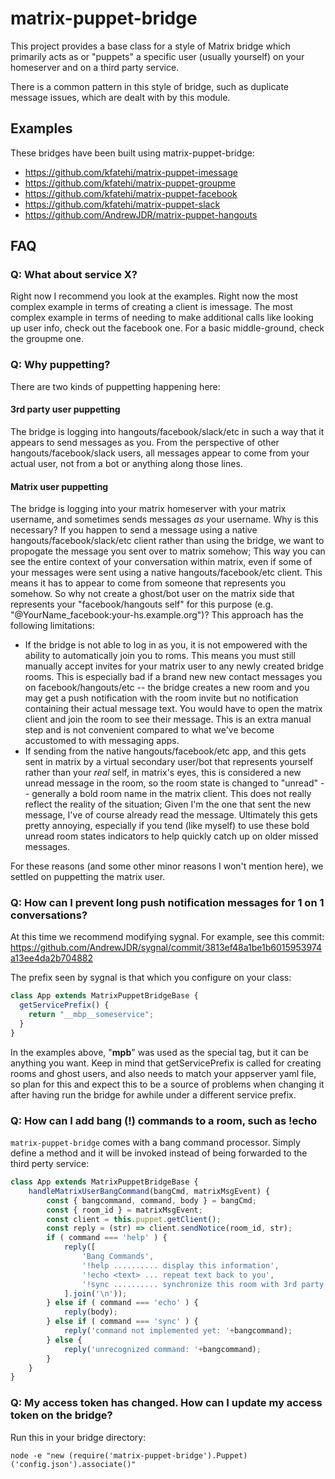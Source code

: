 # matrix-puppet-bridge

This project provides a base class for a style of Matrix bridge which primarily acts as or "puppets" a specific user (usually yourself) on your homeserver and on a third party service.

There is a common pattern in this style of bridge, such as duplicate message issues, which are dealt with by this module.

## Examples

These bridges have been built using matrix-puppet-bridge:

* https://github.com/kfatehi/matrix-puppet-imessage
* https://github.com/kfatehi/matrix-puppet-groupme
* https://github.com/kfatehi/matrix-puppet-facebook
* https://github.com/kfatehi/matrix-puppet-slack
* https://github.com/AndrewJDR/matrix-puppet-hangouts

## FAQ

### Q: What about service X?

Right now I recommend you look at the examples. Right now the most complex example in terms of creating a client is imessage. The most complex example in terms of needing to make additional calls like looking up user info, check out the facebook one. For a basic middle-ground, check the groupme one.

### Q: Why puppetting?

There are two kinds of puppetting happening here:
#### 3rd party user puppetting
The bridge is logging into hangouts/facebook/slack/etc in such a way that it appears to send messages as you. From the perspective of other hangouts/facebook/slack users, all messages appear to come from your actual user, not from a bot or anything along those lines.
#### Matrix user puppetting
The bridge is logging into your matrix homeserver with your matrix username, and sometimes sends messages *as* your username. Why is this necessary? If you happen to send a message using a native hangouts/facebook/slack/etc client rather than using the bridge, we want to propogate the message you sent over to matrix somehow; This way you can see the entire context of your conversation within matrix, even if some of your messages were sent using a native hangouts/facebook/etc client. This means it has to appear to come from someone that represents you somehow. So why not create a ghost/bot user on the matrix side that represents your "facebook/hangouts self" for this purpose (e.g. "@YourName\_facebook:your-hs.example.org")? This approach has the following limitations:
* If the bridge is not able to log in as you, it is not empowered with the ability to automatically join you to roms. This means you must still manually accept invites for your matrix user to any newly created bridge rooms. This is especially bad if a brand new new contact messages you on facebook/hangouts/etc -- the bridge creates a new room and you may get a push notification with the room invite but no notification containing their actual message text. You would have to open the matrix client and join the room to see their message. This is an extra manual step and is not convenient compared to what we've become accustomed to with messaging apps.
* If sending from the native hangouts/facebook/etc app, and this gets sent in matrix by a virtual secondary user/bot that represents yourself rather than your *real* self, in matrix's eyes, this is considered a new unread message in the room, so the room state is changed to "unread" -- generally a bold room name in the matrix client. This does not really reflect the reality of the situation; Given I'm the one that sent the new message, I've of course already read the message. Ultimately this gets pretty annoying, especially if you tend (like myself) to use these bold unread room states indicators to help quickly catch up on older missed messages.

For these reasons (and some other minor reasons I won't mention here), we settled on puppetting the matrix user.

### Q: How can I prevent long push notification messages for 1 on 1 conversations?

At this time we recommend modifying sygnal. For example, see this commit: 
https://github.com/AndrewJDR/sygnal/commit/3813ef48a1be1b6015953974a13ee4da2b704882

The prefix seen by sygnal is that which you configure on your class:

```javascript
class App extends MatrixPuppetBridgeBase {
  getServicePrefix() {
    return "__mbp__someservice";
  }
}
```

In the examples above, "__mpb__" was used as the special tag, but it can be anything you want. Keep in mind that getServicePrefix is called for creating rooms and ghost users, and also needs to match your appserver yaml file, so plan for this and expect this to be a source of problems when changing it after having run the bridge for awhile under a different service prefix.

### Q: How can I add bang (!) commands to a room, such as !echo

`matrix-puppet-bridge` comes with a bang command processor. Simply define a method and it will be invoked instead of being forwarded to the third perty service:

```javascript
class App extends MatrixPuppetBridgeBase {
	handleMatrixUserBangCommand(bangCmd, matrixMsgEvent) {
		const { bangcommand, command, body } = bangCmd;
		const { room_id } = matrixMsgEvent;
		const client = this.puppet.getClient();
		const reply = (str) => client.sendNotice(room_id, str);
		if ( command === 'help' ) {
			reply([
				'Bang Commands',
				'!help .......... display this information',
				'!echo <text> ... repeat text back to you',
				'!sync .......... synchronize this room with 3rd party service',
			].join('\n'));
		} else if ( command === 'echo' ) {
			reply(body);
		} else if ( command === 'sync' ) {
			reply('command not implemented yet: '+bangcommand);
		} else {
			reply('unrecognized command: '+bangcommand);
		}
	}
}
```

### Q: My access token has changed. How can I update my access token on the bridge?

Run this in your bridge directory:

`node -e "new (require('matrix-puppet-bridge').Puppet)('config.json').associate()"`
